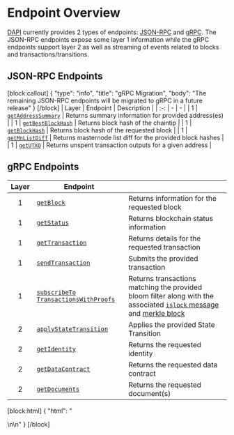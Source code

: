# Endpoint Overview

[DAPI](explanation-dapi) currently provides 2 types of endpoints: [JSON-RPC](https://www.jsonrpc.org/) and [gRPC](https://grpc.io/docs/guides/). The JSON-RPC endpoints expose some layer 1 information while the gRPC endpoints support layer 2 as well as streaming of events related to blocks and transactions/transitions.

## JSON-RPC Endpoints
[block:callout]
{
  "type": "info",
  "title": "gRPC Migration",
  "body": "The remaining JSON-RPC endpoints will be migrated to gRPC in a future release"
}
[/block]
| Layer | Endpoint | Description |
| :-: | - | - |
| 1 | [`getAddressSummary`](reference-dapi-endpoints-json-rpc-endpoints#getaddresssummary) | Returns summary information for provided address(es) |
| 1 | [`getBestBlockHash`](reference-dapi-endpoints-json-rpc-endpoints#getbestblockhash) | Returns block hash of the chaintip |
| 1 | [`getBlockHash`](reference-dapi-endpoints-json-rpc-endpoints#getblockhash) | Returns block hash of the requested block |
| 1 | [`getMnListDiff`](reference-dapi-endpoints-json-rpc-endpoints#getmnlistdiff) | Returns masternode list diff for the provided block hashes |
| 1 | [`getUTXO`](reference-dapi-endpoints-json-rpc-endpoints#getutxo) | Returns unspent transaction outputs for a given address |

## gRPC Endpoints

| Layer | Endpoint | |
| :-: | - | - |
| 1 | [`getBlock`](reference-dapi-endpoints-core-grpc-endpoints#getblock) | Returns information for the requested block |
| 1 | [`getStatus`](reference-dapi-endpoints-core-grpc-endpoints#getstatus) | Returns blockchain status information |
| 1 | [`getTransaction`](reference-dapi-endpoints-core-grpc-endpoints#gettransaction) | Returns details for the requested transaction |
| 1 | [`sendTransaction`](reference-dapi-endpoints-core-grpc-endpoints#sendtransaction) | Submits the provided transaction |
| 1 | [`subscribeTo` `TransactionsWithProofs`](reference-dapi-endpoints-transaction-streaming-endpoints#subscribetotransactionswithproofs) | Returns transactions matching the provided bloom filter along with the associated [`islock` message](https://dashcore.readme.io/docs/core-ref-p2p-network-instantsend-messages#islock) and [merkle block](https://dashcore.readme.io/docs/core-ref-p2p-network-data-messages#merkleblock) |
| 2 | [`applyStateTransition`](reference-dapi-endpoints-platform-endpoints#applystatetransition) | Applies the provided State Transition |
| 2 | [`getIdentity`](reference-dapi-endpoints-platform-endpoints#getidentity) | Returns the requested identity |
| 2 | [`getDataContract`](reference-dapi-endpoints-platform-endpoints#getdatacontract) | Returns the requested data contract |
| 2 | [`getDocuments`](reference-dapi-endpoints-platform-endpoints#getdocuments) | Returns the requested document(s) |
[block:html]
{
  "html": "<div></div>\n<!-- Not implemented yet\n| 1 | [`subscribeTo` `BlockHeaders` `WithChainLocks`](reference-dapi-endpoints-core-grpc-endpoints#section-subscribe-to-block-headers-with-chain-locks) | Returns block headers and associated ChainLock signatures |\n\n-->\n<style></style>"
}
[/block]